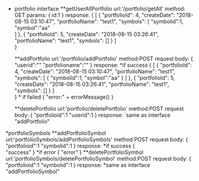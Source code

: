 * portfolio interface
	**getUserAllPortfolio
		url:'/portfolio/getAll'
		method:	GET	
		params:
		{
			id:1
		}
		response:
		{
			[
			{
				"portfolioId": 4,
				"createDate": "2018-08-15 03:10:47",
				"portfolioName": "test1",
				"symbols": [
							"symbolid":1,
							"symbol":"aa"				
				]
			},
			{
				"portfolioId": 5,
				"createDate": "2018-08-15 03:26:41",
				"portfolioName": "test1",
				"symbols": []
			}
			]			
		}
		
	**addPortfolio
		url:'/portfolio/addPortfolio'
		method:POST
		request body:
		{
			"userid":""
			"portfolioname":""
		}
		response:
		*if success
			{
				[
				{
					"portfolioId": 4,
					"createDate": "2018-08-15 03:10:47",
					"portfolioName": "test1",
					"symbols": [
						{
							"symbolid":1,
							"symbol":"aa"
						}
					]
				},
				{
					"portfolioId": 5,
					"createDate": "2018-08-15 03:26:41",
					"portfolioName": "test1",
					"symbols": []
				}
				]	
			}
		* if failed
			{
				"error:" + errorMessage()
			}
			
	**deletePortfolio
		url:'portfolio/deletePortfolio'
		method:POST
		request body:
		{
			"portfolioid":1
			"userid":1
		}
		response:
		`same as interface "addPortfolio"
	
*portfolioSymbols
	**addPortfolioSymbol
		url:'portfolioSymbols/addPortfolioSymbols'
		method:POST
		request body:
		{
			"portfolioid":1
			"symbolid":1
		}
		response:
		*if success
			{	
			 "success"
			}
		*if error
			{
			"error"
			}
	**deletePortfolioSymbol
		url:'portfolioSymbols/deletePortfolioSymbol'
		method:POST
		request body:
		{
			"portfolioid":1
			"symbolid":1
		}
		response:
		*same as interface "addPortfolioSymbol"
